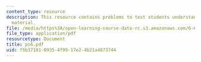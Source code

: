 ```yaml
---
content_type: resource
description: This resource contains problems to test students understanding of course
  material.
file: /media/https%3A/open-learning-course-data-rc.s3.amazonaws.com/6-630-electromagnetics-fall-2006/f5b3718109354f9917e24b21a4873744_ps6.pdf
file_type: application/pdf
resourcetype: Document
title: ps6.pdf
uid: f5b37181-0935-4f99-17e2-4b21a4873744
---
```

